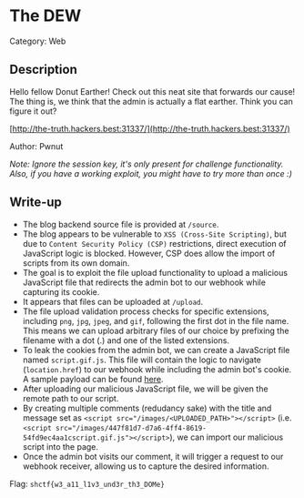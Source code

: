 # The DEW
Category: Web

## Description
Hello fellow Donut Earther! Check out this neat site that forwards our cause! The thing is, we think that the admin is actually a flat earther. Think you can figure it out?

[http://the-truth.hackers.best:31337/](http://the-truth.hackers.best:31337/)

Author: Pwnut

*Note: Ignore the session key, it's only present for challenge functionality. Also, if you have a working exploit, you might have to try more than once :)*

## Write-up
- The blog backend source file is provided at `/source`.
- The blog appears to be vulnerable to `XSS (Cross-Site Scripting)`, but due to `Content Security Policy (CSP)` restrictions, direct execution of JavaScript logic is blocked. However, CSP does allow the import of scripts from its own domain.
- The goal is to exploit the file upload functionality to upload a malicious JavaScript file that redirects the admin bot to our webhook while capturing its cookie.
- It appears that files can be uploaded at `/upload`.
- The file upload validation process checks for specific extensions, including `png`, `jpg`, `jpeg`, and `gif`, following the first dot in the file name. This means we can upload arbitrary files of our choice by prefixing the filename with a dot (.) and one of the listed extensions.
- To leak the cookies from the admin bot, we can create a JavaScript file named `script.gif.js`. This file will contain the logic to navigate (`location.href`) to our webhook while including the admin bot's cookie. A sample payload can be found [here](solution/script.gif.js).
- After uploading our malicious JavaScript file, we will be given the remote path to our script.
- By creating multiple comments (redudancy sake) with the title and message set as `<script src="/images/<UPLOADED_PATH>"></script>` (i.e. `<script src="/images/447f81d7-d7a6-4ff4-8619-54fd9ec4aa1cscript.gif.js"></script>`), we can import our malicious script into the page.
- Once the admin bot visits our comment, it will trigger a request to our webhook receiver, allowing us to capture the desired information.

Flag: `shctf{w3_a11_l1v3_und3r_th3_DOMe}`
